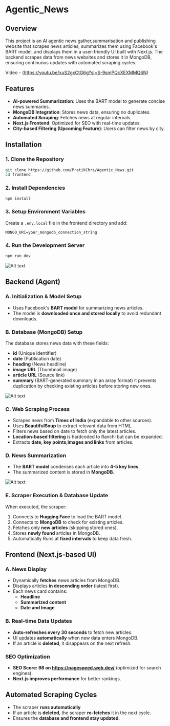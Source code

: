 # Agentic_News

## Overview
This project is an AI agentic news gather,summarisation and publishing website that scrapes news articles, summarizes them using Facebook's BART model, and displays them in a user-friendly UI built with Next.js. The backend scrapes data from news websites and stores it in MongoDB, ensuring continuous updates with automated scraping cycles.

Video - (https://youtu.be/xuS2gxCtG6g?si=S-9smPQcXEXMMQ6N)

## Features
- **AI-powered Summarization**: Uses the BART model to generate concise news summaries.
- **MongoDB Integration**: Stores news data, ensuring no duplicates.
- **Automated Scraping**: Fetches news at regular intervals.
- **Next.js Frontend**: Optimized for SEO with real-time updates.
- **City-based Filtering (Upcoming Feature)**: Users can filter news by city.

## Installation

### 1. Clone the Repository
```sh
git clone https://github.com/PratikChrs/Agentic_News.git
cd frontend
```

### 2. Install Dependencies
```sh
npm install
```

### 3. Setup Environment Variables
Create a `.env.local` file in the frontend directory and add:
```env
MONGO_URI=your_mongodb_connection_string
```

### 4. Run the Development Server
```sh
npm run dev
```

![Alt text](https://github.com/PratikChrs/Agentic_News/blob/c3c2d889e96065b60a7c170f3bcbe8f90f235f9f/Frontend/Screenshot%202025-02-24%20224655.png)

## Backend (Agent)

### A. Initialization & Model Setup
- Uses Facebook's **BART model** for summarizing news articles.
- The model is **downloaded once and stored locally** to avoid redundant downloads.

### B. Database (MongoDB) Setup
The database stores news data with these fields:
- **id** (Unique identifier)
- **date** (Publication date)
- **heading** (News headline)
- **image URL** (Thumbnail image)
- **article URL** (Source link)
- **summary** (BART-generated summary in an array format)
it prevents duplication by checking existing articles before storing new ones.

![Alt text](https://github.com/PratikChrs/Agentic_News/blob/c3c2d889e96065b60a7c170f3bcbe8f90f235f9f/Frontend/Screenshot%202025-02-24%20224458.png)

### C. Web Scraping Process
- Scrapes news from **Times of India** (expandable to other sources).
- Uses **BeautifulSoup** to extract relevant data from HTML.
- Filters news based on date to fetch only the latest articles.
- **Location-based filtering** is hardcoded to Ranchi but can be expanded.
- Extracts **date, key points,images and links** from articles.

### D. News Summarization
- The **BART model** condenses each article into **4-5 key lines**.
- The summarized content is stored in **MongoDB**.

![Alt text](https://github.com/PratikChrs/Agentic_News/blob/c3c2d889e96065b60a7c170f3bcbe8f90f235f9f/Frontend/Screenshot%20(28).png)

### E. Scraper Execution & Database Update
When executed, the scraper:
1. Connects to **Hugging Face** to load the BART model.
2. Connects to **MongoDB** to check for existing articles.
3. Fetches only **new articles** (skipping stored ones).
4. Stores **newly found** articles in MongoDB.
5. Automatically Runs at **fixed intervals** to keep data fresh.

## Frontend (Next.js-based UI)

### A. News Display
- Dynamically **fetches** news articles from MongoDB.
- Displays articles **in descending order** (latest first).
- Each news card contains:
  - **Headline**
  - **Summarized content**
  - **Date and Image**

### B. Real-time Data Updates
- **Auto-refreshes every 30 seconds** to fetch new articles.
- UI updates **automatically** when new data enters MongoDB.
- If an article is **deleted**, it disappears on the next refresh.


### SEO Optimization
- **SEO Score: 98 on https://pagespeed.web.dev/** (optimized for search engines).
- **Next.js improves performance** for better rankings.

## Automated Scraping Cycles
- The scraper **runs automatically** 
- If an article is **deleted**, the scraper **re-fetches** it in the next cycle.
- Ensures the **database and frontend stay updated**.


